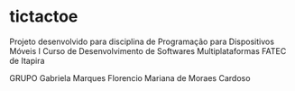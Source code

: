 # tictactoe

Projeto desenvolvido para disciplina de Programação para Dispositivos Móveis I
Curso de Desenvolvimento de Softwares Multiplataformas
FATEC de Itapira

GRUPO
Gabriela Marques Florencio
Mariana de Moraes Cardoso


